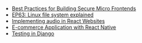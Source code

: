 <!-- daily.dev BOOKMARKS:START -->
- [Best Practices for Building Secure Micro Frontends](https://app.daily.dev/posts/8Jyeb0qDn?utm_source=rss&utm_medium=bookmarks&utm_campaign=HXokpWzAezAZPdGcYtCZz)
- [EP63: Linux file system explained](https://app.daily.dev/posts/kCDVDfrJq?utm_source=rss&utm_medium=bookmarks&utm_campaign=HXokpWzAezAZPdGcYtCZz)
- [Implementing audio in React Websites](https://app.daily.dev/posts/kAf19A7K4?utm_source=rss&utm_medium=bookmarks&utm_campaign=HXokpWzAezAZPdGcYtCZz)
- [E-commerce Application with React Native](https://app.daily.dev/posts/wmlwrjZFM?utm_source=rss&utm_medium=bookmarks&utm_campaign=HXokpWzAezAZPdGcYtCZz)
- [Testing in Django](https://app.daily.dev/posts/sRBOXQe61?utm_source=rss&utm_medium=bookmarks&utm_campaign=HXokpWzAezAZPdGcYtCZz)
<!-- daily.dev BOOKMARKS:END -->
